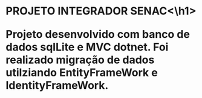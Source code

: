 <h1>PROJETO INTEGRADOR SENAC<\h1>  

Projeto desenvolvido com banco de dados sqlLite e MVC dotnet.
Foi realizado migração de dados utilziando EntityFrameWork e IdentityFrameWork.
